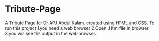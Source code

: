 # Tribute-Page
A Tribute Page for Dr APJ Abdul Kalam. created using HTML and CSS.
To run this project 
1.you need a web browser
2.Open .Html file in browser
3.you will see the output in the web browser.
